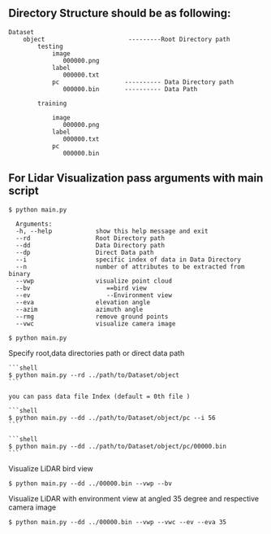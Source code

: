 ## Directory Structure should be as following:

```
Dataset                     
    object                       ---------Root Directory path
        testing            
            image
               000000.png
            label
               000000.txt
            pc                  ---------- Data Directory path
               000000.bin       ---------- Data Path
            
        training
            
            image
               000000.png
            label
               000000.txt
            pc
               000000.bin           
```

## For Lidar Visualization pass arguments with main script

```shell
$ python main.py 

  Arguments:
  -h, --help            show this help message and exit
  --rd                  Root Directory path
  --dd                  Data Directory path
  --dp                  Direct Data path
  --i                   specific index of data in Data Directory
  --n                   number of attributes to be extracted from binary
  --vwp                 visualize point cloud
  --bv                     ==bird view
  --ev                     --Environment view
  --eva                 elevation angle
  --azim                azimuth angle
  --rmg                 remove ground points
  --vwc                 visualize camera image  

```

```shell
$ python main.py
```
Specify root,data directories path or direct data path

    ```shell
    $ python main.py --rd ../path/to/Dataset/object
    ```

    you can pass data file Index (default = 0th file ) 

    ```shell
    $ python main.py --dd ../path/to/Dataset/object/pc --i 56
    ```

    ```shell
    $ python main.py --dd ../path/to/Dataset/object/pc/00000.bin
    ```


Visualize LiDAR bird view
```
$ python main.py --dd ../00000.bin --vwp --bv 
```

Visualize LiDAR with environment view at angled 35 degree and respective camera image
```
$ python main.py --dd ../00000.bin --vwp --vwc --ev --eva 35
```

